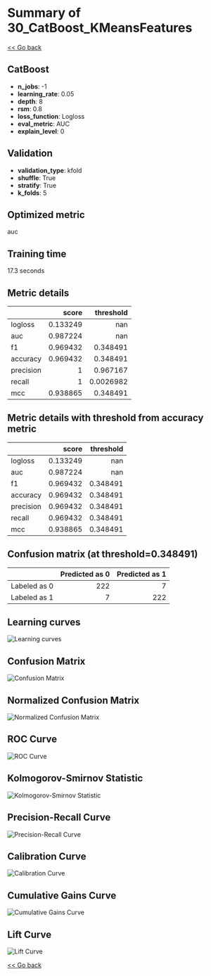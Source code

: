 # Summary of 30_CatBoost_KMeansFeatures

[<< Go back](../README.md)


## CatBoost
- **n_jobs**: -1
- **learning_rate**: 0.05
- **depth**: 8
- **rsm**: 0.8
- **loss_function**: Logloss
- **eval_metric**: AUC
- **explain_level**: 0

## Validation
 - **validation_type**: kfold
 - **shuffle**: True
 - **stratify**: True
 - **k_folds**: 5

## Optimized metric
auc

## Training time

17.3 seconds

## Metric details
|           |    score |   threshold |
|:----------|---------:|------------:|
| logloss   | 0.133249 | nan         |
| auc       | 0.987224 | nan         |
| f1        | 0.969432 |   0.348491  |
| accuracy  | 0.969432 |   0.348491  |
| precision | 1        |   0.967167  |
| recall    | 1        |   0.0026982 |
| mcc       | 0.938865 |   0.348491  |


## Metric details with threshold from accuracy metric
|           |    score |   threshold |
|:----------|---------:|------------:|
| logloss   | 0.133249 |  nan        |
| auc       | 0.987224 |  nan        |
| f1        | 0.969432 |    0.348491 |
| accuracy  | 0.969432 |    0.348491 |
| precision | 0.969432 |    0.348491 |
| recall    | 0.969432 |    0.348491 |
| mcc       | 0.938865 |    0.348491 |


## Confusion matrix (at threshold=0.348491)
|              |   Predicted as 0 |   Predicted as 1 |
|:-------------|-----------------:|-----------------:|
| Labeled as 0 |              222 |                7 |
| Labeled as 1 |                7 |              222 |

## Learning curves
![Learning curves](learning_curves.png)
## Confusion Matrix

![Confusion Matrix](confusion_matrix.png)


## Normalized Confusion Matrix

![Normalized Confusion Matrix](confusion_matrix_normalized.png)


## ROC Curve

![ROC Curve](roc_curve.png)


## Kolmogorov-Smirnov Statistic

![Kolmogorov-Smirnov Statistic](ks_statistic.png)


## Precision-Recall Curve

![Precision-Recall Curve](precision_recall_curve.png)


## Calibration Curve

![Calibration Curve](calibration_curve_curve.png)


## Cumulative Gains Curve

![Cumulative Gains Curve](cumulative_gains_curve.png)


## Lift Curve

![Lift Curve](lift_curve.png)



[<< Go back](../README.md)
